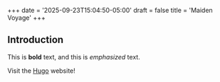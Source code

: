 +++
date = '2025-09-23T15:04:50-05:00'
draft = false
title = 'Maiden Voyage'
+++

## Introduction

This is **bold** text, and this is *emphasized* text.

Visit the [Hugo](https://gohugo.io) website!
